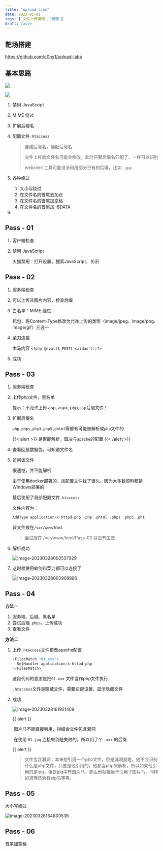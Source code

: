 ```yaml
---
title: "upload-labs"
date: 2023-01-01
tags: [‘文件上传漏洞’,'漏洞']
draft: false
---
```


## 靶场搭建

https://github.com/c0ny1/upload-labs

## 基本思路

![](https://raw.githubusercontent.com/mykaneki/picgo/master/img/202303271550052.png)

![](https://raw.githubusercontent.com/mykaneki/picgo/master/img/202303271552220.png)

1. 禁用 JavaScript 

2. MIME 绕过

3. 扩展后缀名

4. 配置文件`.htaccess` 

   > 自建后缀名，通配后缀名
   >
   > 文件上传后文件名可能会修改，此时只要后缀名匹配了，一样可以识别
   >
   > webshell 工具可能没法利用部分已有的后缀，比如 `.jpg` 

5. 各种绕过

   1. 大小写绕过
   2. 在文件名的首尾去加点
   3. 在文件名的首尾加空格
   4. 在文件名的首尾加::$DATA

6. 

## Pass - 01

1. 客户端检查

2. 禁用 JavaScript 

   火狐禁用：打开设置，搜索JavaScript，关闭



## Pass - 02

1. 服务端检查

2. 可以上传非图片内容，检查后缀

3. 白名单：MIME 绕过

   抓包，将Content-Type修改为允许上传的类型（image/jpeg、image/png、image/gif）三选一

4. 菜刀连接

   木马内容 `<?php @eval($_POST['caidao']);?> `

5. 成功



## Pass - 03

1. 服务端检查

2. 上传php文件，黑名单

   提示：不允许上传.asp,.aspx,.php,.jsp后缀文件！

3. 扩展后缀名

   `php,phps,php3,php5,phtml`等都有可能被解析成`php`文件的

   {{< alert >}}
   是否能解析，取决与`apache`的配置
   {{< /alert >}}

4. 查看回显数据包，可知道文件名

5. 访问该文件

   很遗憾，并不能解析

   由于使用docker部署的，找配置文件找了很久，因为大多数资料都是Windows部署的

   最后使用了局部配置文件`.htaccess`

   文件内容为：

   ```php
   AddType application/x-httpd-php .php .phtml .phps .php5 .pht
   ```

   该文件放在`/var/www/html` 

   > 尝试放在 /var/www/html/Pass-03 并没有生效

6. 解析成功

   ![image-20230328000537929](C:/Users/27951/AppData/Roaming/Typora/typora-user-images/image-20230328000537929.png)

7. 这时候使用蚁剑和菜刀都可以连接了

   ![image-20230328000908996](C:/Users/27951/AppData/Roaming/Typora/typora-user-images/image-20230328000908996.png)

   

## Pass - 04

**方法一**

1. 服务端、后缀、黑名单
2. 尝试后缀`.phps`，上传成功
3. 查看文件

**方法二**

1. 上传`.htaccess`文件更改apache配置

   ```php
   <FilesMatch "01.xxx">
     SetHandler application/x-httpd-php
   </FilesMatch>
   ```

   这段代码的意思是把`01.xxx` 文件当作php文件执行

   `.htaccess`文件是隐藏文件，需要右键设置，显示隐藏文件

2. 成功

   ![image-20230328161921409](https://raw.githubusercontent.com/mykaneki/picgo/master/img/202303281619548.png)
   
   {{ alert }}
   
   ​	图片马不能直接利用，得结合文件包含漏洞
   
   ​	在使用 `01.jpg` 连接蚁剑是失败的，所以用了个 `.xxx` 的后缀
   
   {{ alert }}
   
   > 文件包含漏洞：本来想引用一个php文件，但是漏洞就是，他不会识别什么是php文件，只要是他引用的，他都当php来解析，所以如果他引用的是jpg，但是jpg中有图片马，那么他就相当于引用了图片马，同样的道理还会有zip马等等。



## Pass - 05

大小写绕过

![image-20230328164800536](https://raw.githubusercontent.com/mykaneki/picgo/master/img/202303281648582.png)



## Pass - 06

首尾加空格





